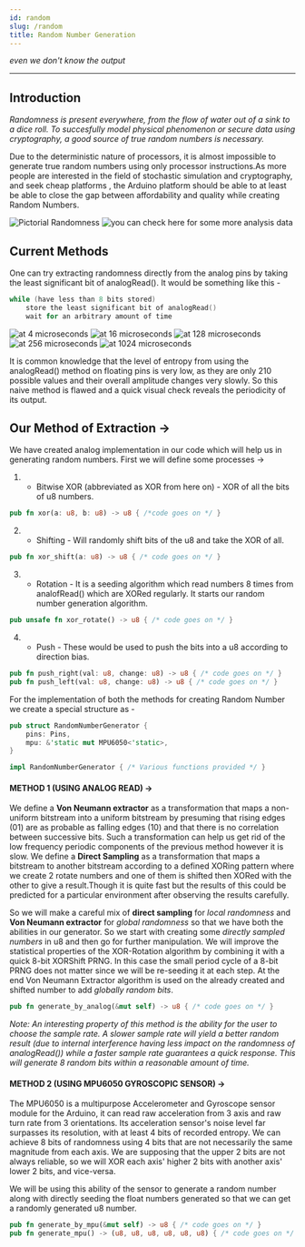 ```yaml
---
id: random
slug: /random
title: Random Number Generation
---
```


*even we don't know the output*

---

## Introduction
*Randomness is present everywhere, from the flow of water out of a sink to a dice roll. To succesfully model physical phenomenon or secure data using cryptography, a good source of true random numbers is necessary.*

Due to the deterministic nature of processors, it is almost impossible to generate true random numbers using only processor instructions.As more people are interested in the field of stochastic simulation and cryptography, and seek cheap platforms , the Arduino platform should be able to at least be able to close the gap between affordability and quality while creating Random Numbers.

![Pictorial Randomness](https://gist.githubusercontent.com/bloc97/b5831977ccfeae3aa71976686c9c8afa/raw/1f216bb8b1c4c457c215bf2d70213213dd667a87/random_comparison.png)
![you can check here for some more analysis data](https://www.random.org/analysis/)


## Current Methods
One can try extracting randomness directly from the analog pins by taking the least significant bit of analogRead().
It would be something like this - 

```c++
while (have less than 8 bits stored)  
    store the least significant bit of analogRead()  
    wait for an arbitrary amount of time
```    

![at 4 microseconds](https://gist.githubusercontent.com/bloc97/b5831977ccfeae3aa71976686c9c8afa/raw/06dabbf93c6d0bf2920718b5934a6b2175187e88/4us.png)
![at 16 microseconds](https://gist.githubusercontent.com/bloc97/b5831977ccfeae3aa71976686c9c8afa/raw/06dabbf93c6d0bf2920718b5934a6b2175187e88/16us.png)
![at 128 microseconds](https://gist.githubusercontent.com/bloc97/b5831977ccfeae3aa71976686c9c8afa/raw/06dabbf93c6d0bf2920718b5934a6b2175187e88/128us.png)
![at 256 microseconds](https://gist.githubusercontent.com/bloc97/b5831977ccfeae3aa71976686c9c8afa/raw/06dabbf93c6d0bf2920718b5934a6b2175187e88/256us.png)
![at 1024 microseconds](https://gist.githubusercontent.com/bloc97/b5831977ccfeae3aa71976686c9c8afa/raw/06dabbf93c6d0bf2920718b5934a6b2175187e88/1024us.png)

It is common knowledge that the level of entropy from using the analogRead() method on floating pins is very low, as they are only 210 possible values and their overall amplitude changes very slowly. So this naive method is flawed and a quick visual check reveals the periodicity of its output.


## Our Method of Extraction ->

We have created analog implementation in our code which will help us in generating random numbers.
First we will define some processes ->
1) - Bitwise XOR (abbreviated as XOR from here on) - XOR of all the bits of u8 numbers.
```rust
pub fn xor(a: u8, b: u8) -> u8 { /*code goes on */ }
```
2) - Shifting - Will randomly shift bits of the u8 and take the XOR of all.
```rust
pub fn xor_shift(a: u8) -> u8 { /* code goes on */ }
```
3) - Rotation - It is a seeding algorithm which read numbers 8 times from analofRead() which are XORed regularly. It starts our random number generation algorithm.
```rust
pub unsafe fn xor_rotate() -> u8 { /* code goes on */ }
```
4) - Push - These would be used to push the bits into a u8 according to direction bias.
```rust
pub fn push_right(val: u8, change: u8) -> u8 { /* code goes on */ }
pub fn push_left(val: u8, change: u8) -> u8 { /* code goes on */ }
```

For the implementation of both the methods for creating Random Number we create a special structure as - 

```rust
pub struct RandomNumberGenerator {
    pins: Pins,
    mpu: &'static mut MPU6050<'static>,
}

impl RandomNumberGenerator { /* Various functions provided */ }
```

#### METHOD 1 (USING ANALOG READ) ->
We define a **Von Neumann extractor** as a transformation that maps a non-uniform bitstream into a uniform bitstream by presuming that rising edges (01) are as probable as falling edges (10) and that there is no correlation between successive bits. Such a transformation can help us get rid of the low frequency periodic components of the previous method however it is slow.
We define a **Direct Sampling** as a transformation that maps a bitstream to another bitstream according to a defined XORing pattern where we create 2 rotate numbers and one of them is shifted then XORed with the other to give a result.Though it is quite fast but the results of this could be predicted for a particular environment after observing the results carefully.

So we will make a careful mix of **direct sampling** for *local randomness* and **Von Neumann extractor** for *global randomness* so that we have both the abilities in our generator.
So we start with creating some *directly sampled numbers* in u8 and then go for further manipulation.
We will improve the statistical properties of the XOR-Rotation algorithm by combining it with a quick 8-bit XORShift PRNG. In this case the small period cycle of a 8-bit PRNG does not matter since we will be re-seeding it at each step.
At the end Von Neumann Extractor algorithm is used on the already created and shifted number to add *globally random bits*.

```rust
pub fn generate_by_analog(&mut self) -> u8 { /* code goes on */ }
```

*Note: An interesting property of this method is the ability for the user to choose the sample rate. A slower sample rate will yield a better random result (due to internal interference having less impact on the randomness of analogRead()) while a faster sample rate guarantees a quick response. This will generate 8 random bits within a reasonable amount of time.*


#### METHOD 2 (USING MPU6050 GYROSCOPIC SENSOR) ->
The MPU6050 is a multipurpose Accelerometer and Gyroscope sensor module for the Arduino, it can read raw acceleration from 3 axis and raw turn rate from 3 orientations. Its acceleration sensor's noise level far surpasses its resolution, with at least 4 bits of recorded entropy.
We can achieve 8 bits of randomness using 4 bits that are not necessarily the same magnitude from each axis. We are supposing that the upper 2 bits are not always reliable, so we will XOR each axis' higher 2 bits with another axis' lower 2 bits, and vice-versa.

We will be using this ability of the sensor to generate a random number along with directly seeding the float numbers generated so that we can get a randomly generated u8 number.

```rust
pub fn generate_by_mpu(&mut self) -> u8 { /* code goes on */ }
pub fn generate_mpu() -> (u8, u8, u8, u8, u8, u8) { /* code goes on */ }
```
